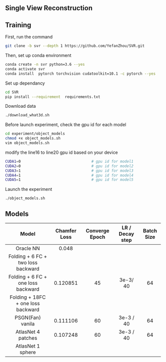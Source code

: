 ## Single View Reconstruction

## Training 

First, run the command 

```bash
git clone -b svr --depth 1 https://github.com/YefanZhou/SVR.git
```

Then, set up conda environment

```bash
conda create -n svr python=3.6 --yes
conda activate svr
conda install  pytorch torchvision cudatoolkit=10.1 -c pytorch --yes
```

Set up dependancy

```bash
cd SVR
pip install --requirement  requirements.txt
```

Download data

```bash
./download_what3d.sh
```

Before launch experiment, check the gpu id for each model

```bash
cd experiment/object_models
chmod +x object_models.sh
vim object_models.sh
```

modify the line16 to line20 gpu id based on your device 

```sh
CUDA1=0                                # gpu id for model1 
CUDA2=0                                # gpu id for model2 
CUDA3=1                                # gpu id for model3 
CUDA4=1                                # gpu id for model4 
CUDA5=1                                # gpu id for model5
```

Launch the experiment

```bash
./object_models.sh
```

## Models

|               Model                | Chamfer Loss | Converge Epoch | LR / Decay step | Batch Size |
| :--------------------------------: | :----------: | :------------: | :-------------: | :--------: |
|             Oracle NN              |    0.048     |                |                 |            |
| Folding + 6 FC + two loss backward |              |                |                 |            |
| Folding + 6 FC + one loss backward |   0.120851   |       45       |    3e-3/ 40     |     64     |
| Folding + 18FC + one loss backward |              |                |                 |            |
|          PSGN(Fan) vanila          |   0.111106   |       60       |    3e-3 / 40    |     64     |
|         AtlasNet 4 patches         |   0.107248   |       60       |    3e-3 / 40    |     64     |
|         AtlasNet 1 sphere          |              |                |                 |            |

